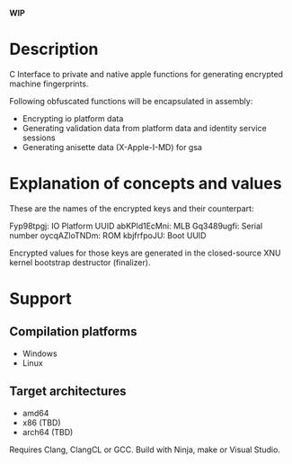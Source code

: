 **WIP**

# Description

C Interface to private and native apple functions for generating encrypted machine fingerprints.

Following obfuscated functions will be encapsulated in assembly:
- Encrypting io platform data
- Generating validation data from platform data and identity service sessions
- Generating anisette data (X-Apple-I-MD) for gsa

# Explanation of concepts and values

These are the names of the encrypted keys and their counterpart:

Fyp98tpgj: IO Platform UUID
abKPld1EcMni: MLB
Gq3489ugfi: Serial number
oycqAZloTNDm: ROM
kbjfrfpoJU: Boot UUID

Encrypted values for those keys are generated in the closed-source XNU kernel bootstrap destructor (finalizer). 

# Support

## Compilation platforms
- Windows
- Linux

## Target architectures
- amd64
- x86 (TBD)
- arch64 (TBD)

Requires Clang, ClangCL or GCC.
Build with Ninja, make or Visual Studio.
